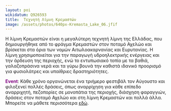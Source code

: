 ```yaml
---
layout: poi
wikidatum: Q926593
title:  Τεχνητή Λίμνη Κρεμαστών
image: /assets/photos/640px-Kremasta_Lake_06.jfif
---
```


Η λίμνη Κρεμαστών είναι η μεγαλύτερη τεχνητή λίμνη της Ελλάδας, που δημιουργήθηκε από το φράγμα Κρεμαστών στον ποταμό Αχελώο και βρίσκεται στα όρια των νομών Αιτωλοακαρνανίας και Ευρυτανίας. Η λίμνη χρησιμοποιείται για την παραγωγή υδροηλεκτρικής ενέργειας και την άρδευση της περιοχής, ενώ το εντυπωσιακό τοπίο με τα βαθιά, γαλαζοπράσινα νερά και τα γύρω βουνά την καθιστά ιδανικό προορισμό για φυσιολάτρες και υπαίθριες δραστηριότητες. 
<p><span style="color: purple;"><b>Event</b></span>: Κάθε χρόνο οργανώνεται ένα τριήμερο φεστιβάλ τον Αύγουστο και φιλοξενεί πολλές δράσεις, όπως αναρρίχηση για κάθε επίπεδο αναρριχητή, πεζοπορίες σε μονοπάτια της περιοχής, διάσχηση φαραγγιών, δράσεις στον ποταμό Αχελώο και στη λίμνη Κρεμαστών και πολλά άλλα. Μπορείτε να μάθετε περισσότερα <a href="https://edoagrafa.gr/festival/" target="_blank">εδώ</a>.</p>
